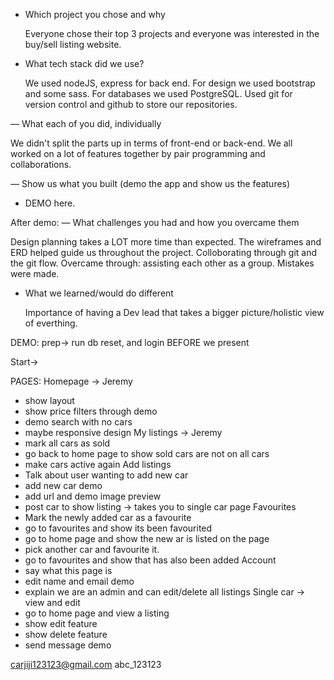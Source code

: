 - Which project you chose and why
  
  Everyone chose their top 3 projects and everyone was interested in the buy/sell 
  listing website.

- What tech stack did we use?

  We used nodeJS, express for back end.
  For design we used bootstrap and some sass.
  For databases we used PostgreSQL.
  Used git for version control and github to store our repositories.

— What each of you did, individually

  We didn't split the parts up in terms of front-end or back-end. We all worked on a lot of features together by pair programming and collaborations.

— Show us what you built (demo the app and show us the features)

  - DEMO here.

After demo:
— What challenges you had and how you overcame them

  Design planning takes a LOT more time than expected. The wireframes and ERD helped guide us throughout the project.
  Colloborating through git and the git flow. Overcame through: assisting each other as a group.
  Mistakes were made.

- What we learned/would do different

  Importance of having a Dev lead that takes a bigger picture/holistic view of everthing.


DEMO:
prep-> run db reset, and login BEFORE we present

Start->

PAGES:
Homepage -> Jeremy
  - show layout
  - show price filters through demo
  - demo search with no cars
  - maybe responsive design
My listings -> Jeremy
  - mark all cars as sold
  - go back to home page to show sold cars are not on all cars
  - make cars active again
Add listings
  - Talk about user wanting to add new car
  - add new car demo
  - add url and demo image preview
  - post car to show listing -> takes you to single car page
Favourites
  - Mark the newly added car as a favourite 
  - go to favourites and show its been favourited
  - go to home page and show the new ar is listed on the page
  - pick another car and favourite it. 
  - go to favourites and show that has also been added
Account
  - say what this page is
  - edit name and email demo
  - explain we are an admin and can edit/delete all listings
Single car -> view and edit
  - go to home page and view a listing
  - show edit feature
  - show delete feature
  - send message demo


carjiji123123@gmail.com
abc_123123
